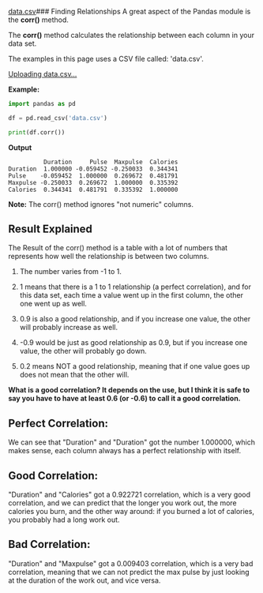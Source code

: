 [data.csv](https://github.com/user-attachments/files/15992570/data.csv)### Finding Relationships
A great aspect of the Pandas module is the **corr()** method.

The **corr()** method calculates the relationship between each column in your data set.

The examples in this page uses a CSV file called: 'data.csv'.

[Uploading data.csv…]()

**Example:**
```python
import pandas as pd

df = pd.read_csv('data.csv')

print(df.corr())
```
**Output**
```
          Duration     Pulse  Maxpulse  Calories
Duration  1.000000 -0.059452 -0.250033  0.344341
Pulse    -0.059452  1.000000  0.269672  0.481791
Maxpulse -0.250033  0.269672  1.000000  0.335392
Calories  0.344341  0.481791  0.335392  1.000000
```

**Note:** The corr() method ignores "not numeric" columns.

## Result Explained
The Result of the corr() method is a table with a lot of numbers that represents how well the relationship is between two columns.

1. The number varies from -1 to 1.

2. 1 means that there is a 1 to 1 relationship (a perfect correlation), and for this data set, each time a value went 
  up in the first column, the other one went up as well.

3. 0.9 is also a good relationship, and if you increase one value, the other will probably increase as well.

4. -0.9 would be just as good relationship as 0.9, but if you increase one value, the other will probably go down.

5. 0.2 means NOT a good relationship, meaning that if one value goes up does not mean that the other will.

**What is a good correlation? It depends on the use, but I think it is safe to say you have to have at least 0.6 (or -0.6) to call it a good correlation.**

## Perfect Correlation:
We can see that "Duration" and "Duration" got the number 1.000000, which makes sense, each column always has a perfect relationship with itself.

## Good Correlation:
"Duration" and "Calories" got a 0.922721 correlation, which is a very good correlation, and we can predict that the longer you work out, the more calories you burn, and the other way around: if you burned a lot of calories, you probably had a long work out.

## Bad Correlation:
"Duration" and "Maxpulse" got a 0.009403 correlation, which is a very bad correlation, meaning that we can not predict the max pulse by just looking at the duration of the work out, and vice versa.

